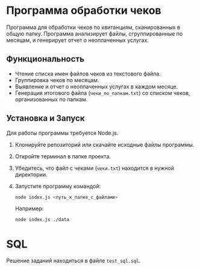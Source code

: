 # Программа обработки чеков

Программа для обработки чеков по квитанциям, сканированных в общую папку. Программа анализирует файлы, сгруппированные по месяцам, и генерирует отчет о неоплаченных услугах.

## Функциональность

- Чтение списка имен файлов чеков из текстового файла.
- Группировка чеков по месяцам.
- Выявление и отчет о неоплаченных услугах в каждом месяце.
- Генерация итогового файла (`чеки_по_папкам.txt`) со списком чеков, организованных по папкам.

## Установка и Запуск

Для работы программы требуется Node.js.

1. Клонируйте репозиторий или скачайте исходные файлы программы.
2. Откройте терминал в папке проекта.
3. Убедитесь, что файл с чеками (`чеки.txt`) находится в нужной директории.
4. Запустите программу командой:

   ```bash
   node index.js <путь_к_папке_с_файлами>
   ```

   Например:

   ```bash
   node index.js ./data
   ```

# SQL

Решение заданий находиться в файле `test_sql.sql`.
